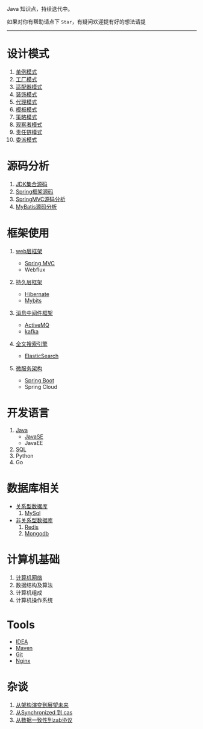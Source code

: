 
Java 知识点，持续迭代中。

如果对你有帮助请点下 `Star`，有疑问欢迎提有好的想法请提 

----------

# 设计模式 #

1. [单例模式](./MD/设计模式/单例模式.md)
2. [工厂模式](./MD/设计模式/工厂模式.md)
3. [适配器模式](./MD/设计模式/适配器模式.md)
4. [装饰模式](./MD/设计模式/装饰模式.md)
5. [代理模式](./MD/设计模式/代理模式.md)
6. [模板模式](./MD/设计模式/模板模式.md)
7. [策略模式](./MD/设计模式/策略模式.md)
8. [观察者模式](./MD/设计模式/观察者模式.md)
9. [责任链模式](./MD/设计模式/责任链模式.md)
10. [委派模式](./MD/设计模式/委派模式.md)

# 源码分析 #

1. [JDK集合源码](./MD/源码分析/JDK集合源码.md)
2. [Spring框架源码](./MD/源码分析/Spring框架源码.md)
3. [SpringMVC源码分析](./MD/源码分析/SpringMVC框架源码.md)
3. [MyBatis源码分析](./MD/源码分析/Mybatis框架源码.md)

# 框架使用 #

1. [web层框架](./MD/框架使用/web层框架)
   * [Spring MVC](./MD/框架使用/web层框架/springMVC.md)
   * Webflux

2. [持久层框架](./MD/框架使用/持久层框架)
   * [Hibernate](./MD/框架使用/持久层框架/hibernate.md)
   * [Mybits](./MD/框架使用/持久层框架/mybatis.md)

3. [消息中间件框架](./MD/框架使用/消息中间件框架)
   * [ActiveMQ](./MD/框架使用/消息中间件框架/ActiveMQ.md)
   * [kafka](./MD/框架使用/消息中间件框架/Kafka.md)

4. [全文搜索引擎](./MD/框架使用/全文搜索引擎)
   * [ElasticSearch](./MD/框架使用/全文搜索引擎/ElasticSearch.md)

5. [微服务架构](./MD/框架使用/微服务架构)
   * [Spring Boot](./MD/框架使用/微服务架构/Springboot.md)
   * Spring Cloud

# 开发语言 #

1. [Java](./MD/Java语言)
	* [JavaSE](./MD/Java语言/JavaSE)	
	* JavaEE
2. [SQL](./MD/Java语言/SQL/SQL.md)
3. Python
4. Go

# 数据库相关 #

- [关系型数据库](./MD/数据库相关/关系型数据库)
  1. [MySql](./MD/数据库相关/关系型数据库/MySql.md)
- [非关系型数据库](./MD/数据库相关/非关系型数据库)
  1. [Redis](./MD/数据库相关/非关系型数据库/Redis.md)
  2. [Mongodb](./MD/数据库相关/非关系型数据库/Mongodb.md)

# 计算机基础 #

1. [计算机网络](./MD/计算机基础/计算机网络.md) 
2. 数据结构及算法
3. 计算机组成  
4. 计算机操作系统  

# Tools #

- [IDEA](./MD/Tools/IDEA.md)
- [Maven](./MD/Tools/Maven.md)
- [Git](./MD/Tools/Git.md)
- [Nginx](./MD/Tools/Nginx.md)

# 杂谈

1. [从架构演变到展望未来](./MD/杂谈/从架构演变到展望未来.md)
2. [从Synchronized 到 cas ](./MD/杂谈/从Synchronized到cas.md)
3. [从数据一致性到zab协议](./MD/杂谈/从数据一致性到zab协议.md)




